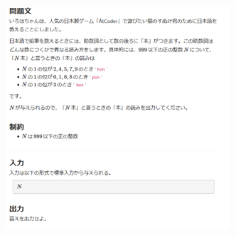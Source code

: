 ![question](https://github.com/kimura-12/AtCoder_Training/blob/master/AtCoder_Beginner_Contest/ABC168/A.Therfore/question.png)
